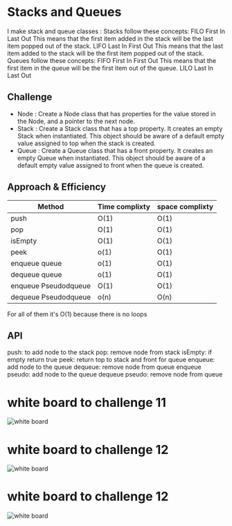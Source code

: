 # Stacks and Queues
<!-- Short summary or background information -->
I make stack and queue classes :
Stacks follow these concepts:
FILO
First In Last Out
This means that the first item added in the stack will be the last item popped out of the stack.
LIFO
Last In First Out
This means that the last item added to the stack will be the first item popped out of the stack.
Queues follow these concepts:
FIFO
First In First Out
This means that the first item in the queue will be the first item out of the queue.
LILO
Last In Last Out

## Challenge
<!-- Description of the challenge -->

* Node : Create a Node class that has properties for the value stored in the Node, and a pointer to the next node.
* Stack : Create a Stack class that has a top property. It creates an empty Stack when instantiated.
  This object should be aware of a default empty value assigned to top when the stack is created.
* Queue : Create a Queue class that has a front property. It creates an empty Queue when instantiated.
  This object should be aware of a default empty value assigned to front when the queue is created.

## Approach & Efficiency
<!-- What approach did you take? Why? What is the Big O space/time for this approach? -->

| **Method**| **Time complixty** | **space complixty** |
| ----------------- | ------------- | ------------- |
| push|O(1)|O(1)|
| pop| O(1)|O(1)|
| isEmpty |O(1) |O(1)|
| peek | o(1) | O(1)
| enqueue queue | o(1) | O(1)
| dequeue queue | o(1) | O(1)
| enqueue Pseudodqueue | O(1) | O(1)
| dequeue Pseudodqueue | o(n) | O(n)


For all of them it's O(1) because there is no loops

## API
<!-- Description of each method publicly available to your Stack and Queue-->
push:
to add node to the stack
pop:
remove node from stack
isEmpty:
if empty return true
peek:
return top to stack and front for queue
enqueue:
add node to the queue
dequeue:
remove node from queue
enqueue pseudo:
add node to the queue
dequeue pseudo:
remove node from queue

# white board to challenge 11
![white board](https://ahmadalasaad.github.io/data-structures-and-algorithms-java/stack-queue/pseudo.jpg?raw=true)
# white board to challenge 12
![white board](https://ahmadalasaad.github.io/data-structures-and-algorithms-java/stack-queue/animal.jpg?raw=true)
# white board to challenge 12
![white board](https://ahmadalasaad.github.io/data-structures-and-algorithms-java/stack-queue/validator.jpg?raw=true)


